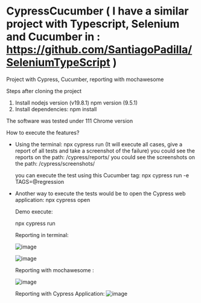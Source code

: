 # CypressCucumber   ( I have a similar project with Typescript, Selenium and Cucumber in :  https://github.com/SantiagoPadilla/SeleniumTypeScript )
Project with Cypress, Cucumber, reporting with mochawesome

Steps after cloning the project

1) Install nodejs version (v19.8.1) npm version (9.5.1)
2) Install dependencies: npm install

The software was tested under 111 Chrome version

How to execute the features?

* Using the terminal:
  npx cypress run (It will execute all cases, give a report of all tests and take a screenshot of the failure)
    you could see the reports on the path: /cypress/reports/
    you could see the screenshots on the path: /cypress/screenshots/
  
  you can execute the test using this Cucumber tag:
  npx cypress run -e TAGS=@regression

* Another way to execute the tests would be to open the Cypress web application:
  npx cypress open
  
  
  Demo execute: 
  
  npx cypress run 
  
  Reporting in terminal: 
  
  ![image](https://user-images.githubusercontent.com/17440525/229240007-c4cf1a51-90b8-45e7-bac5-2aa593282c63.png)
  
  ![image](https://user-images.githubusercontent.com/17440525/229240664-5de1fbf9-5a86-4dda-aa31-3351abc43f91.png)

  
  Reporting with mochawesome :
  
  ![image](https://user-images.githubusercontent.com/17440525/229240543-ecc41b08-afc7-469d-8f23-4b636162beeb.png)

  
  Reporting with Cypress Application:
  ![image](https://user-images.githubusercontent.com/17440525/229240974-ac7d37f5-87a3-46f2-9f0f-f763ffbff8d6.png)

  
